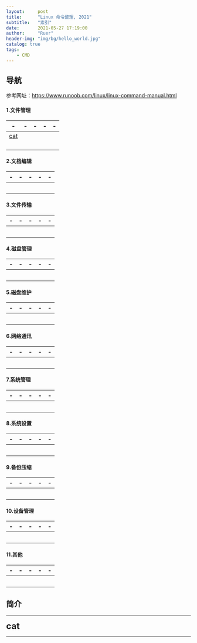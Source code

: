 ```yaml
---
layout:     post
title:      "Linux 命令整理, 2021"
subtitle:   "索引"
date:       2021-05-27 17:19:00
author:     "Ruer"
header-img: "img/bg/hello_world.jpg"
catalog: true
tags:
    - CMD
---
```


## 导航

参考网址：https://www.runoob.com/linux/linux-command-manual.html

#### 1.文件管理

|              -              |              -              |              -              |              -              |              -              |
| :-------------------------: | :-------------------------: | :-------------------------: | :-------------------------: | :-------------------------: |
| [cat](#cat)                 |                             |                             |                             |                             |
|                             |                             |                             |                             |                             |
|                             |                             |                             |                             |                             |
|                             |                             |                             |                             |                             |
|                             |                             |                             |                             |                             |

#### 2.文档编辑

|              -              |              -              |              -              |              -              |              -              |
| :-------------------------: | :-------------------------: | :-------------------------: | :-------------------------: | :-------------------------: |
|                             |                             |                             |                             |                             |
|                             |                             |                             |                             |                             |
|                             |                             |                             |                             |                             |
|                             |                             |                             |                             |                             |
|                             |                             |                             |                             |                             |

#### 3.文件传输

|              -              |              -              |              -              |              -              |              -              |
| :-------------------------: | :-------------------------: | :-------------------------: | :-------------------------: | :-------------------------: |
|                             |                             |                             |                             |                             |
|                             |                             |                             |                             |                             |
|                             |                             |                             |                             |                             |
|                             |                             |                             |                             |                             |
|                             |                             |                             |                             |                             |

#### 4.磁盘管理

|              -              |              -              |              -              |              -              |              -              |
| :-------------------------: | :-------------------------: | :-------------------------: | :-------------------------: | :-------------------------: |
|                             |                             |                             |                             |                             |
|                             |                             |                             |                             |                             |
|                             |                             |                             |                             |                             |
|                             |                             |                             |                             |                             |
|                             |                             |                             |                             |                             |

#### 5.磁盘维护

|              -              |              -              |              -              |              -              |              -              |
| :-------------------------: | :-------------------------: | :-------------------------: | :-------------------------: | :-------------------------: |
|                             |                             |                             |                             |                             |
|                             |                             |                             |                             |                             |
|                             |                             |                             |                             |                             |
|                             |                             |                             |                             |                             |
|                             |                             |                             |                             |                             |

#### 6.网络通讯

|              -              |              -              |              -              |              -              |              -              |
| :-------------------------: | :-------------------------: | :-------------------------: | :-------------------------: | :-------------------------: |
|                             |                             |                             |                             |                             |
|                             |                             |                             |                             |                             |
|                             |                             |                             |                             |                             |
|                             |                             |                             |                             |                             |
|                             |                             |                             |                             |                             |

#### 7.系统管理

|              -              |              -              |              -              |              -              |              -              |
| :-------------------------: | :-------------------------: | :-------------------------: | :-------------------------: | :-------------------------: |
|                             |                             |                             |                             |                             |
|                             |                             |                             |                             |                             |
|                             |                             |                             |                             |                             |
|                             |                             |                             |                             |                             |
|                             |                             |                             |                             |                             |

#### 8.系统设置

|              -              |              -              |              -              |              -              |              -              |
| :-------------------------: | :-------------------------: | :-------------------------: | :-------------------------: | :-------------------------: |
|                             |                             |                             |                             |                             |
|                             |                             |                             |                             |                             |
|                             |                             |                             |                             |                             |
|                             |                             |                             |                             |                             |
|                             |                             |                             |                             |                             |

#### 9.备份压缩

|              -              |              -              |              -              |              -              |              -              |
| :-------------------------: | :-------------------------: | :-------------------------: | :-------------------------: | :-------------------------: |
|                             |                             |                             |                             |                             |
|                             |                             |                             |                             |                             |
|                             |                             |                             |                             |                             |
|                             |                             |                             |                             |                             |
|                             |                             |                             |                             |                             |

#### 10.设备管理

|              -              |              -              |              -              |              -              |              -              |
| :-------------------------: | :-------------------------: | :-------------------------: | :-------------------------: | :-------------------------: |
|                             |                             |                             |                             |                             |
|                             |                             |                             |                             |                             |
|                             |                             |                             |                             |                             |
|                             |                             |                             |                             |                             |
|                             |                             |                             |                             |                             |

#### 11.其他

|              -              |              -              |              -              |              -              |              -              |
| :-------------------------: | :-------------------------: | :-------------------------: | :-------------------------: | :-------------------------: |
|                             |                             |                             |                             |                             |
|                             |                             |                             |                             |                             |
|                             |                             |                             |                             |                             |
|                             |                             |                             |                             |                             |
|                             |                             |                             |                             |                             |

## 简介

---

<span id="cat"><font size=5>**cat**</font></span>

---
